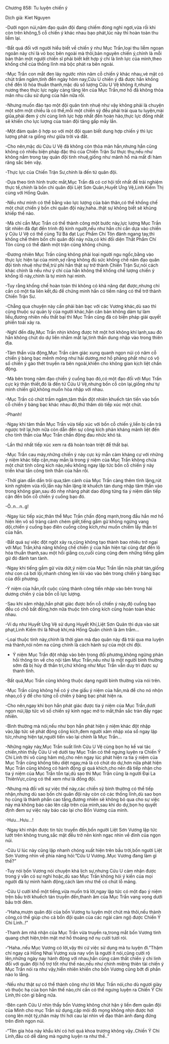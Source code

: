 




Chương 858: Tu luyện chiến ý


Dịch giả: Kiet Nguyen

-Dưới ngọn núi,năm đạo quân đội đang chiếm đóng nghỉ ngơi,vừa rồi khi còn trên không,5 cỗ chiến ý khác nhau bạo phát,lúc này thì hoàn toàn thu liễm lại.

-Bất quá đối với người hiểu biết về chiến ý như Mục Trần,loại thu liễm ngoan ngoãn này chỉ là vỏ bọc bên ngoài mà thôi,bản nguyên chiến ý,chính là mỗi bản thân một người chiến sĩ phải biết kết hợp ý chí là linh lực của mình,theo khống chế của thống lĩnh mà bộc phát ra bên ngoài.

-Mục Trần con mắt đen láy ngước nhìn năm cỗ chiến ý khác nhau,vẻ mặt có chút trầm ngâm,tính đến ngày hôm nay,Cửu U chiến ý đã được hắn khống chế đến lô hỏa thuần thanh,mặc dù số lượng Cửu U Vệ không ít,nhưng nương theo thực lực ngày càng tăng lên của Mục Trần,mơ hồ đã không thỏa mãn nhu cầu sử dụng của hắn nữa rồi.

-Nhưng muốn đào tạo một đội quân tinh nhuệ như vậy không phải là chuyện một sớm một chiều là có thể,mỗi một chiến sỹ đều phải trải qua tu luyện,mài giũa,phải đem ý chí cùng linh lực hợp nhất đến hoàn hảo,thực lực đồng nhất sẽ khiến cho lực lượng của toàn đội tăng gấp mấy lần.

-Một đám quân ô hợp so với một đội quan biết dung hợp chiến ý thì lực lượng phát ra giống như giữa trời và đất.

-Cho nên,mặc dù Cửu U Vệ đã không còn thỏa mãn hắn,nhưng hắn cũng không có nhiều biện pháp đặc thù của Chiến Trận Sư thực thụ,nếu như không nắm trong tay quân đội tinh nhuệ,giống như mãnh hổ mà mất đi hàm răng sắc bén vậy.

-Thực lực của Chiến Trận Sư,chính là đến từ quân đội.

-Dựa theo tình hình trước mắt,Mục Trần đã có cơ hội tốt nhất để trải nghiệm thực tế,chính là bốn chi quân đội Liệt Sơn Quân,Huyết Ưng Vệ,Linh Kiếm Thị cùng với Hồng Quân.

-Nếu như mình có thể bằng vào lực lượng của bản thân,có thể khống chế một chút chiến ý bốn chi quân đội này,haha..thật sự không biết sẽ khủng khiếp thế nào.

-Mà chỉ cần Mục Trần có thể thành công một bước này,lực lượng Mục Trần tất nhiên đã đạt đến trình độ kinh người,nếu như hắn chỉ cần dựa vào chiến ý Cửu U Vệ có thể cùng Từ Bá đạt Lục Phẩm Chí Tôn đánh ngang tay,thì khống chế thêm bốn chi quân đội này nữa,có khi đối diện Thất Phẩm Chí Tôn cũng có thể đánh một trận cũng không chừng.

-Đương nhiên Mục Trần cũng không phải loại người ngu ngốc,bằng vào thực lực hiện tại của mình,sợ rằng không đủ sức khống chế năm đạo quân đội tinh nhuệ như thế,trừ phi hắn thật sự trở thành Chiến Trận Sư,nói cách khác chính là nếu như ý chí của hắn không thể khống chế lượng chiến ý khổng lồ này,chính là tự mình hại mình.

-Tuy rằng khống chế hoàn toàn thì không có khả năng đạt được,nhưng chỉ cần có một tia liên kết,đủ để chứng minh hắn có tiềm năng có thể trở thành Chiến Trận Sư.

-Chẵng qua chuyện này cần phải bàn bạc với các Vương khác,dù sao thì cũng thuộc sự quản lý của người khác,hắn căn bản không dám tự làm liều,đương nhiên nếu thất bại thì Mục Trần cũng đã có biện pháp giải quyết phiền toái xảy ra.

-Nghĩ đến đây,Mục Trần nhịn không được hít một hơi không khí lạnh,sau đó hắn không chút do dự liền nhắm mắt lại,tinh thần dung nhập vào trong thiên địa.

-Tâm thần vừa động,Mục Trần cảm giác xung quanh ngọn núi có năm cỗ chiến ý bàng bạc mênh mông như hải dương,mơ hồ phảng phất như có vô số chiến ý gào thét truyền ra bên ngoài,khiến cho không gian kịch liệt chấn động.

-Mà bên trong năm đạo chiến ý cuồng bạo đó,có một đạo đối với Mục Trần cực kỳ thân thiết,đó là đến từ Cửu U Vệ,nhưng bốn cỗ còn lại,giống như tự mình chiến giữ,không muốn hòa nhập với nhau.

-Mục Trần có chút trầm ngâm,tâm thần đột nhiên khuếch tán tiến vào bốn cỗ chiến ý bàng bạc khác nhau đó,thử thăm dò tiếp xúc một chút.

-Phanh!

-Ngay khi tâm thần Mục Trần vừa tiếp xúc với bốn cỗ chiến ý,liền bị cắn trả ngược trở lại,hơn nữa còn dẫn đến sự công kích phản kháng mãnh liệt đến cho tinh thần của Mục Trần chấn động đau nhức khó tả.

-Lần thứ nhất tiếp xúc xem ra đã hoàn toàn triệt để thất bại.

-Mục Trần cau mày,những chiến ý này cực kỳ mẫn cảm kháng cự với những ý niệm khác tiếp cận,may mắn là trong ý niệm của Mục Trần không chứa một chút tính công kích nào,nếu không ngay lập tức bốn cỗ chiến ý này triển khai tấn công tinh thần của hắn rồi.

-Thời gian dần dần trôi qua,tâm cảnh của Mục Trần càng thêm tĩnh lặng,rút kinh nghiệm vừa rồi,lần này hắn lặng lẽ khuếch tán dung nhập tâm thần vào trong không gian,sau đó nhẹ nhàng phát dao động từng tia ý niệm dần tiếp cận đến bốn cỗ chiến ý cuồng bạo đó.

-Ô..n…n..g!

-Ngay lúc tiếp xúc,thân thể Mục Trần chấn động mạnh,trong đầu hắn mơ hồ hiện lên vô số tràng cảnh chém giết,tiếng gầm gừ không ngừng vang dội,chiến ý cuồng bạo điên cuồng công kích,như muốn chiếm lấy thần trí của hắn.

-Bất quá sự việc đột ngột xảy ra,cũng không tạo thành bao nhiêu trở ngại với Mục Trần,khả năng khống chế chiến ý của hắn hiện tại cũng đạt đến lô hỏa thuần thanh,sau một hồi giằng co,cuối cùng cũng đem những tiếng gầm gừ đó đánh tan tành.

-Ngay khi tiếng gầm gừ vừa dứt,ý niệm của Mục Trần lần nữa phát tán,giống như con cá bơi lội,nhanh chóng len lỏi vào vào bên trong chiến ý bàng bạc của đối phương.

-Ý niệm của hắn,rốt cuộc cũng thành công tiến nhập vào bên trong hải dương chiến ý của bốn cỗ lực lượng.

-Sau khi xâm nhập,hắn phát giác được bốn cỗ chiến ý này,độ cuồng bạo đều có chỗ bất đồng,hơn nữa thuộc tính công kích cũng hoàn toàn khác nhau.

-Ví dụ như Huyết Ưng Vệ sử dụng Huyết Khí,Liệt Sơn Quân thì dựa vào sát phạt,Linh Kiếm thì là Nhuệ khí,mà Hồng Quân chính là âm trầm…

-Loại thuộc tính này,chính là thời gian mà đạo quân này đã trải qua ma luyện mà thành,nói nôm na cũng chính là cách hành sự của một chi đội.

- Ý niệm Mục Trần đột nhập vào bên trong đối phương,không ngừng phản hồi thông tin về cho nội tâm Mục Trần,nếu như là một người bình thường sớm đã bị hủy đi thần trí,chứ không như Mục Trần vẫn duy trì được sự thanh tỉnh.

-Bất quá,Mục Trần cũng không thuộc dạng người bình thường vừa nói trên.

-Mục Trần cũng không hế có ý che giấu ý niệm của hắn,mà để cho nó nhộn nhạo,cố ý để cho từng cỗ chiến ý bàng bạc phát hiện ra.

-Cho nên,ngay khi bọn hắn phát giác được tia ý niệm của Mục Trần,dưới ngọn núi,lập tức vô số chiến sỹ kinh ngạc mở to mắt,thần sắc tràn đầy ngạc nhiên.

-Bình thường mà nói,nếu như bọn hắn phát hiện ý niệm khác đột nhập vào,lập tức sẽ phát động công kích,đem người xâm nhập xóa sổ ngay lập tức,nhưng hiện tại,người tiến vào lại chính là Mục Trần…

-Những ngày này,Mục Trần suất lĩnh Cửu U Vệ cùng bọn họ kề vai tác chiến,nhìn thấy Cửu U vệ dưới tay Mục Trần có thể ngưng luyện ra Chiến Ý Chi Linh thì vô cùng hâm mộ,cho nên ngay lúc phát hiện ra tia ý niệm của Mục Trần cũng không tiêu diệt ngay,mà là có chút do dự,hơn nữa phát hiện Mục Trần cũng không có hành động gì quá khích,cho nên đã tiếp nhận cho tia ý niệm của Mục Trần tồn tại,dù sao thì Mục Trần cũng là người Đại La ThiênVực,cũng có thể xem như là đồng đội.

-Nhưng mà đối với sự việc thế này,các chiến sỹ bình thường có thể tiếp nhận,nhưng dù sao bốn chi quân đội này còn có các thống lĩnh,dù sao bọn họ cũng là thành phần cao tầng,đương nhiên sẽ không bỏ qua cho sự việc này mà không báo cáo lên cấp trên của mình,sau khi do dự,bọn họ quyết định đem sự việc này báo cáo lại cho Bốn Vương của mình.

-Hưu…Hưu…!

-Ngay khi nhận được tin tức truyền đến,bốn người Liệt Sơn Vương lập tức lướt trên không trung,sắc mặt đều trở nên kinh ngạc nhìn về đỉnh của ngọn núi.

-Cửu U lúc này cũng lập nhanh chóng xuất hiện trên bầu trời,bốn người Liệt Sơn Vương nhìn về phía nàng hỏi:”Cửu U Vương..Mục Vương đang làm gì thế?”

-Tuy nói bốn Vương nói chuyện khá lịch sự,nhưng Cửu U cảm nhận được trong ý vẫn có sự nghi hoặc,dù sao Mục Trần không hỏi ý kiến của mọi người đã tự mình hành động,cách làm như thế có chút lỗ mãng.

-Cửu U cười khổ một tiếng,vừa muốn trả lời,ngay lập tức có một đạo ý niệm trên bầu trời khuếch tán truyền đến,thanh âm của Mục Trần vang vọng dưới bầu trời đêm.

-“Haha,mượn quân đội của bốn Vương tu luyện một chút mà thôi,nếu thành công,có thể giúp cho cả bốn đội quân của các ngài cảm ngộ được Chiến Ý Chi Linh..!”

-Thanh âm nhã nhặn của Mục Trần vừa truyền ra,trong mắt bốn Vương tinh quang chợt hiện,trên mặt mơ hồ thoáng nở nụ cười tươi rói.

-“Haha..nếu Mục Vương có lời,vậy thì cứ việc sử dụng mà tu luyện đi.”Thậm chí ngay cả Hồng Nhai Vương xưa nay vốn là người ít nói,cũng cười rộ lên,những ngày nay hành động với nhau,hắn cũng cảm thất chiến ý chi linh đối với quân đội hỗ trợ tốt như thế nào,nếu như chính miệng thiên tài chiến ý Mục Trần nói ra như vậy,hiển nhiên khiến cho bốn Vương cũng bớt đi phần nào lo lắng.

-Nếu như thật sự có thể thành công như lời Mục Trần nói,cho dù ngươi giày vò thuộc hạ của bọn hắn thế nào,chỉ cần có thể ngưng luyện ra Chiến Ý Chi Linh,thì còn gì bằng nữa.

-Bên cạnh Cửu U nhìn thấy bốn Vương không chút hận ý liền đem quân đội của Mình cho mục Trần sử dụng,cặp môi đỏ mọng không nhịn được hơi cong lên một tý,chân mày thì hơi cau lại nhìn về đạo thân ảnh đang đứng trên đỉnh ngọn núi.

-“Tên gia hỏa này khẩu khí có hơi quá khoa trương không vậy..Chiến Ý Chi Linh,đâu có dễ dàng mà ngưng luyện ra như thế..”




